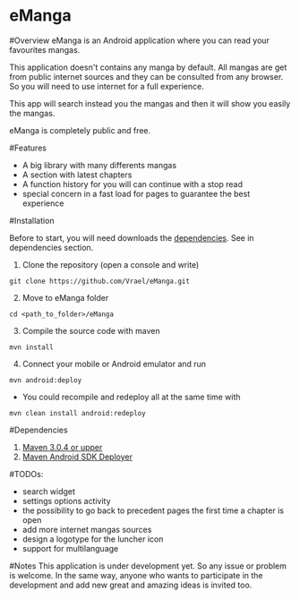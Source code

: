 eManga
======

#Overview
eManga is an Android application where you can read your favourites mangas. 

This application doesn't contains any manga by default. All mangas are get from public internet sources and they can be consulted from any browser. So you will need to use internet for a full experience. 

This app will search instead you the mangas and then it will show you easily the mangas.

eManga is completely public and free. 

#Features

* A big library with many differents mangas
* A section with latest chapters
* A function history for you will can continue with a stop read
* special concern in a fast load for pages to guarantee the best experience

#Installation

Before to start, you will need downloads the [dependencies](https://github.com/Vrael/eManga/edit/master/README.md#dependencies). See in dependencies section.

1. Clone the repository (open a console and write)
```console
git clone https://github.com/Vrael/eManga.git
```

2. Move to eManga folder
```console
cd <path_to_folder>/eManga
```

3. Compile the source code with maven
```maven
mvn install
```

4. Connect your mobile or Android emulator and run
```mvn
mvn android:deploy
```

* You could recompile and redeploy all at the same time with
```
mvn clean install android:redeploy
```

#Dependencies
1. [Maven 3.0.4 or upper](http://maven.apache.org/download.cgi)
2. [Maven Android SDK Deployer](https://github.com/mosabua/maven-android-sdk-deployer)

#TODOs:
* search widget
* settings options activity
* the possibility to go back to precedent pages the first time a chapter is open
* add more internet mangas sources
* design a logotype for the luncher icon
* support for multilanguage

#Notes
This application is under development yet. So any issue or problem is welcome. In the same way, anyone who wants to participate in the development and add new great and amazing ideas is invited too.
